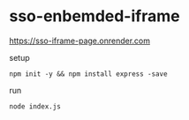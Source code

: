 # sso-enbemded-iframe
https://sso-iframe-page.onrender.com   

setup
```
npm init -y && npm install express -save
```
run
```
node index.js
```
